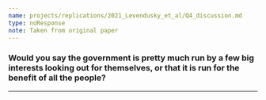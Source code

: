 ```yaml
---
name: projects/replications/2021_Levendusky_et_al/Q4_discussion.md
type: noResponse
note: Taken from original paper
---
```


### Would you say the government is pretty much run by a few big interests looking out for themselves, or that it is run for the benefit of all the people?

---
